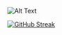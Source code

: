 ![Alt Text](https://media.giphy.com/media/o0vwzuFwCGAFO/giphy.gif)



[![GitHub Streak](https://streak-stats.demolab.com?user=WoodyMas&theme=blueberry)](https://git.io/streak-stats)
